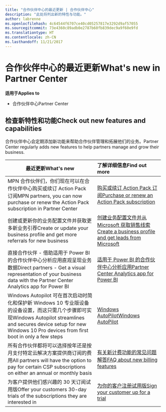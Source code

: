 ```yaml
---
title: "合作伙伴中心的最近更新 | 合作伙伴中心"
description: "此处将列出新的特性与功能。"
author: labrenne
ms.openlocfilehash: 4c64544f6707ce40cd05257817e3292d9af57055
ms.sourcegitcommit: 73e4360c89adb0e2787b60fb839dec9a9f60e9fd
ms.translationtype: HT
ms.contentlocale: zh-CN
ms.lasthandoff: 11/21/2017
---
```

# <a name="whats-new-in-partner-center"></a><span data-ttu-id="b4247-103">合作伙伴中心的最近更新</span><span class="sxs-lookup"><span data-stu-id="b4247-103">What's new in Partner Center</span></span>

**<span data-ttu-id="b4247-104">适用于</span><span class="sxs-lookup"><span data-stu-id="b4247-104">Applies to</span></span>**

-  <span data-ttu-id="b4247-105">合作伙伴中心</span><span class="sxs-lookup"><span data-stu-id="b4247-105">Partner Center</span></span>

## <a name="check-out-new-features-and-capabilities"></a><span data-ttu-id="b4247-106">检查新特性和功能</span><span class="sxs-lookup"><span data-stu-id="b4247-106">Check out new features and capabilities</span></span> 

<span data-ttu-id="b4247-107">合作伙伴中心会定期添加新功能来帮助合作伙伴管理和拓展他们的业务。</span><span class="sxs-lookup"><span data-stu-id="b4247-107">Partner Center regularly adds new features to help partners manage and grow their business.</span></span>


|**<span data-ttu-id="b4247-108">最近更新</span><span class="sxs-lookup"><span data-stu-id="b4247-108">What's new</span></span>**   |**<span data-ttu-id="b4247-109">了解详细信息</span><span class="sxs-lookup"><span data-stu-id="b4247-109">Find out more</span></span>**   |
|----------------------|:-----------------|
|<span data-ttu-id="b4247-110">MPN 合作伙伴们，你们现在可以在合作伙伴中心购买或续订 Action Pack 订阅</span><span class="sxs-lookup"><span data-stu-id="b4247-110">MPN partners, you can now purchase or renew the Action Pack subscription in Partner Center</span></span>   | [<span data-ttu-id="b4247-111">购买或续订 Action Pack 订阅</span><span class="sxs-lookup"><span data-stu-id="b4247-111">Purchase or renew an Action Pack subscription</span></span>](mpn-get-action-pack.md)|
|<span data-ttu-id="b4247-112">创建或更新你的业务配置文件并获取更多新业务引荐</span><span class="sxs-lookup"><span data-stu-id="b4247-112">Create or update your business profile and get more referrals for new business</span></span>   | [<span data-ttu-id="b4247-113">创建业务配置文件并从 Microsoft 获取销售线索</span><span class="sxs-lookup"><span data-stu-id="b4247-113">Create a business profile and get leads from Microsoft</span></span>](referrals.md)|
|<span data-ttu-id="b4247-114">直接合作伙伴 - 借助适用于 Power BI 的合作伙伴中心分析应用直观呈现业务数据</span><span class="sxs-lookup"><span data-stu-id="b4247-114">Direct partners - Get a visual representation of your business data with the Partner Center Analytics app for Power BI</span></span>   | [<span data-ttu-id="b4247-115">适用于 Power BI 的合作伙伴中心分析应用</span><span class="sxs-lookup"><span data-stu-id="b4247-115">Partner Center Analytics app for Power BI</span></span>](power-bi-app-for-direct-partners.md)   |
|<span data-ttu-id="b4247-116">Windows Autopilot 可在首次启动时简化和保护新 Windows 10 专业版设备的设备设置，而这只需几个步骤即可实现</span><span class="sxs-lookup"><span data-stu-id="b4247-116">Windows Autopilot streamlines and secures device setup for new Windows 10 Pro devices from first boot in only a few steps</span></span>   |[<span data-ttu-id="b4247-117">Windows AutoPilot</span><span class="sxs-lookup"><span data-stu-id="b4247-117">Windows AutoPilot</span></span>](autopilot.md)   |
|<span data-ttu-id="b4247-118">所有合作伙伴都将可以选择按年还是按月支付特定云解决方案提供商订阅的费用</span><span class="sxs-lookup"><span data-stu-id="b4247-118">All partners will have the option to pay for certain CSP subscriptions on either an annual or monthly basis</span></span>   |[<span data-ttu-id="b4247-119">有关新计费功能的常见问题解答</span><span class="sxs-lookup"><span data-stu-id="b4247-119">FAQ about new billing features</span></span>](faq-about-new-billing-features.md)   |
|<span data-ttu-id="b4247-120">为客户提供他们感兴趣的 30 天订阅试用版</span><span class="sxs-lookup"><span data-stu-id="b4247-120">Offer your customers 30-day trials of the subscriptions they are interested in</span></span>   |[<span data-ttu-id="b4247-121">为你的客户注册试用版</span><span class="sxs-lookup"><span data-stu-id="b4247-121">Sign your customer up for a trial</span></span>](offer-your-customers-trials-of-microsoft-products.md)   